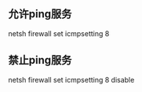 ## 允许ping服务

netsh firewall set icmpsetting 8

## 禁止ping服务

netsh firewall set icmpsetting 8 disable